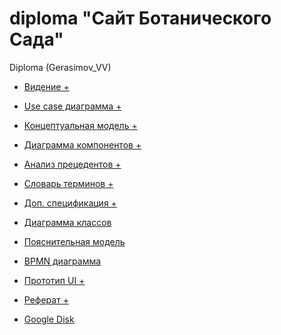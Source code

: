 # diploma "Сайт Ботанического Сада"
Diploma (Gerasimov_VV)

- [Видение +](https://github.com/Yungvlad86/diploma/blob/main/%D0%92%D0%B8%D0%B4%D0%B5%D0%BD%D0%B8%D0%B5.docx)
- [Use case диаграмма +](https://app.diagrams.net/#G1YBvh0mEEtRGZ5k5NiMV1hR0HcGOBjUJN)
- [Концептуальная модель +](https://drive.google.com/file/d/1zbNbIYB00V3mKEIC5RQt4CzW9SdNcQ8M/view)
- [Диаграмма компонентов +](https://drive.google.com/file/d/1ZHNYzvSmxmikPBYa4gPD1lmmCvFQEaUr/view?usp=sharing)
- [Анализ прецедентов +](https://github.com/Yungvlad86/diploma/blob/main/%D0%90%D0%BD%D0%B0%D0%BB%D0%B8%D0%B7%20%D0%9F%D1%80%D0%B5%D1%86%D0%B5%D0%B4%D0%B5%D0%BD%D1%82%D0%BE%D0%B2.md)
- [Словарь терминов +](https://github.com/Yungvlad86/diploma/blob/main/%D0%A1%D0%BB%D0%BE%D0%B2%D0%B0%D1%80%D1%8C%20%D0%A2%D0%B5%D1%80%D0%BC%D0%B8%D0%BD%D0%BE%D0%B2.md)
- [Доп. спецификация +](https://github.com/Yungvlad86/diploma/blob/main/%D0%94%D0%BE%D0%BF.%20%D1%81%D0%BF%D0%B5%D1%86%D0%B8%D1%84%D0%B8%D0%BA%D0%B0%D1%86%D0%B8%D1%8F.docx)
- [Диаграмма классов]()
- [Пояснительная модель]()
- [BPMN диаграмма]()
- [Прототип UI +]()
- [Реферат +](https://github.com/Yungvlad86/diploma/blob/main/%D0%A0%D0%B5%D1%84%D0%B5%D1%80%D0%B0%D1%82.docx)

- [Google Disk](https://drive.google.com/drive/u/2/folders/0AGMyEA-rPPgwUk9PVA)
